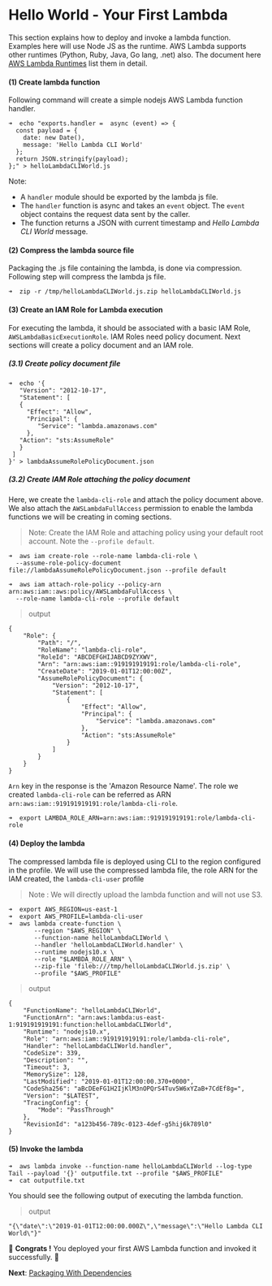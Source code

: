 # Hello World - Your First Lambda

This section explains how to deploy and invoke a lambda function. Examples here will use Node JS as the runtime. 
AWS Lambda supports other runtimes (Python, Ruby, Java, Go lang, .net) also. The document here
[AWS Lambda Runtimes](https://docs.aws.amazon.com/lambda/latest/dg/lambda-runtimes.html) list them in detail.

#### (1) Create lambda function
Following command will create a simple nodejs AWS Lambda function handler.

```
➜  echo "exports.handler =  async (event) => {
  const payload = {
    date: new Date(),
    message: 'Hello Lambda CLI World'
  };
  return JSON.stringify(payload);
};" > helloLambdaCLIWorld.js
```

Note:
- A `handler` module should be exported by the lambda js file.
- The `handler` function is async and takes an `event` object. The `event` object contains the request data sent by the caller. 
- The function returns a JSON with current timestamp and _Hello Lambda CLI World_ message.

#### (2) Compress the lambda source file
Packaging the .js file containing the lambda, is done via compression. Following step will compress the lambda js file. 

```
➜  zip -r /tmp/helloLambdaCLIWorld.js.zip helloLambdaCLIWorld.js
```

#### (3) Create an IAM Role for Lambda execution
For executing the lambda, it should be associated with a basic IAM Role, `AWSLambdaBasicExecutionRole`. IAM Roles
need policy document. Next sections will create a policy document and an IAM role.

##### (3.1) Create policy document file
```
➜  echo '{
   "Version": "2012-10-17",
   "Statement": [
   {
     "Effect": "Allow",
     "Principal": {
        "Service": "lambda.amazonaws.com"
     },
   "Action": "sts:AssumeRole"
   }
 ]
}' > lambdaAssumeRolePolicyDocument.json
```
 
##### (3.2) Create IAM Role attaching the policy document
Here, we create the `lambda-cli-role` and attach the policy document above. We also attach the `AWSLambdaFullAccess`
permission to enable the lambda functions we will be creating in coming sections. 
> Note: Create the IAM Role and attaching policy using your default root account. Note the `--profile default`. 

```
➜  aws iam create-role --role-name lambda-cli-role \
  --assume-role-policy-document file://lambdaAssumeRolePolicyDocument.json --profile default                     

➜  aws iam attach-role-policy --policy-arn arn:aws:iam::aws:policy/AWSLambdaFullAccess \
  --role-name lambda-cli-role --profile default
```
> output
```
{
    "Role": {
        "Path": "/",
        "RoleName": "lambda-cli-role",
        "RoleId": "ABCDEFGHIJABCD9ZYXWV",
        "Arn": "arn:aws:iam::919191919191:role/lambda-cli-role",
        "CreateDate": "2019-01-01T12:00:00Z",
        "AssumeRolePolicyDocument": {
            "Version": "2012-10-17",
            "Statement": [
                {
                    "Effect": "Allow",
                    "Principal": {
                        "Service": "lambda.amazonaws.com"
                    },
                    "Action": "sts:AssumeRole"
                }
            ]
        }
    }
}
```
`Arn` key in the response is the 'Amazon Resource Name'. The role we created `lambda-cli-role` can be referred
as ARN `arn:aws:iam::919191919191:role/lambda-cli-role`.
```
➜  export LAMBDA_ROLE_ARN=arn:aws:iam::919191919191:role/lambda-cli-role 
```

#### (4) Deploy the lambda
The compressed lambda file is deployed using CLI to the region configured in the profile. We will use the compressed 
lambda file, the role ARN for the IAM created, the `lambda-cli-user` profile 
> Note : We will directly upload the lambda function and will not use S3.

```
➜  export AWS_REGION=us-east-1
➜  export AWS_PROFILE=lambda-cli-user
➜  aws lambda create-function \
       --region "$AWS_REGION" \
       --function-name helloLambdaCLIWorld \
       --handler 'helloLambdaCLIWorld.handler' \
       --runtime nodejs10.x \
       --role "$LAMBDA_ROLE_ARN" \
       --zip-file 'fileb:///tmp/helloLambdaCLIWorld.js.zip' \
       --profile "$AWS_PROFILE"
``` 

> output

```
{
    "FunctionName": "helloLambdaCLIWorld",
    "FunctionArn": "arn:aws:lambda:us-east-1:919191919191:function:helloLambdaCLIWorld",
    "Runtime": "nodejs10.x",
    "Role": "arn:aws:iam::919191919191:role/lambda-cli-role",
    "Handler": "helloLambdaCLIWorld.handler",
    "CodeSize": 339,
    "Description": "",
    "Timeout": 3,
    "MemorySize": 128,
    "LastModified": "2019-01-01T12:00:00.370+0000",
    "CodeSha256": "aBcDEeFG1H2IjKlM3nOPQrS4Tuv5W6xYZaB+7CdEf8g=",
    "Version": "$LATEST",
    "TracingConfig": {
        "Mode": "PassThrough"
    },
    "RevisionId": "a123b456-789c-0123-4def-g5hij6k789l0"
}
```

#### (5) Invoke the lambda

```
➜  aws lambda invoke --function-name helloLambdaCLIWorld --log-type Tail --payload '{}' outputfile.txt --profile "$AWS_PROFILE"
➜  cat outputfile.txt
```

You should see the following output of executing the lambda function.
> output
```
"{\"date\":\"2019-01-01T12:00:00.000Z\",\"message\":\"Hello Lambda CLI World\"}"
```

🏁 **Congrats !** You deployed your first AWS Lambda function and invoked it successfully. 🏁

**Next**: [Packaging With Dependencies](04-view-lambda-logs.md)
